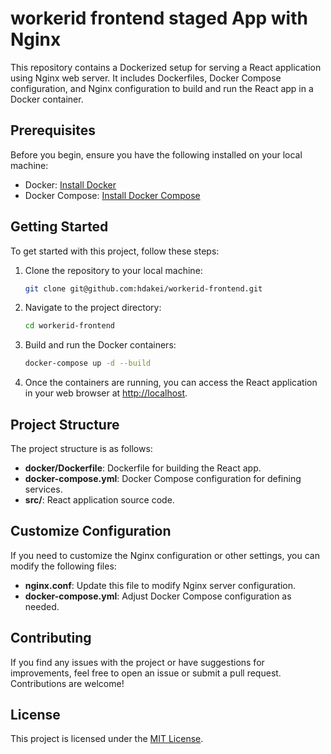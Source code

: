 # workerid frontend staged App with Nginx 

This repository contains a Dockerized setup for serving a React application using Nginx web server. It includes Dockerfiles, Docker Compose configuration, and Nginx configuration to build and run the React app in a Docker container.

## Prerequisites

Before you begin, ensure you have the following installed on your local machine:

- Docker: [Install Docker](https://docs.docker.com/get-docker/)
- Docker Compose: [Install Docker Compose](https://docs.docker.com/compose/install/)

## Getting Started

To get started with this project, follow these steps:

1. Clone the repository to your local machine:

    ```bash
    git clone git@github.com:hdakei/workerid-frontend.git
    ```

2. Navigate to the project directory:

    ```bash
    cd workerid-frontend
    ```

3. Build and run the Docker containers:

    ```bash
    docker-compose up -d --build
    ```

4. Once the containers are running, you can access the React application in your web browser at [http://localhost](http://localhost).

## Project Structure

The project structure is as follows:


- **docker/Dockerfile**: Dockerfile for building the React app.
- **docker-compose.yml**: Docker Compose configuration for defining services.
- **src/**: React application source code.

## Customize Configuration

If you need to customize the Nginx configuration or other settings, you can modify the following files:

- **nginx.conf**: Update this file to modify Nginx server configuration.
- **docker-compose.yml**: Adjust Docker Compose configuration as needed.

## Contributing

If you find any issues with the project or have suggestions for improvements, feel free to open an issue or submit a pull request. Contributions are welcome!

## License

This project is licensed under the [MIT License](LICENSE).

